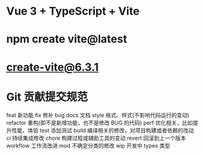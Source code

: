# Vue 3 + TypeScript + Vite

# npm create vite@latest
# create-vite@6.3.1

# Git 贡献提交规范
feat 新功能
fix 修补 bug
docs 文档
style 格式、样式(不影响代码运行的变动)
refactor 重构(即不是新增功能，也不是修改 BUG 的代码)
perf 优化相关，比如提升性能、体验
test 添加测试
build 编译相关的修改，对项目构建或者依赖的改动
ci 持续集成修改
chore 构建过程或辅助工具的变动
revert 回滚到上一个版本
workflow 工作流改进
mod 不确定分类的修改
wip 开发中
types 类型

